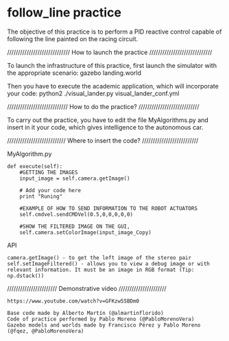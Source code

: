 
follow_line practice
======================

The objective of this practice is to perform a PID reactive control capable of following the line painted on the racing circuit.

/////////////////////////////
How to launch the practice
/////////////////////////////

To launch the infrastructure of this practice, first launch the simulator with the appropriate scenario: gazebo landing.world

Then you have to execute the academic application, which will incorporate your code: python2 ./visual_lander.py visual_lander_conf.yml

////////////////////////////
How to do the practice?
////////////////////////////

To carry out the practice, you have to edit the file MyAlgorithms.py and insert in it your code, which gives intelligence to the autonomous car.

///////////////////////////
Where to insert the code?
//////////////////////////

  MyAlgorithm.py

    def execute(self):
        #GETTING THE IMAGES
        input_image = self.camera.getImage()

        # Add your code here
        print "Runing"

        #EXAMPLE OF HOW TO SEND INFORMATION TO THE ROBOT ACTUATORS
        self.cmdvel.sendCMDVel(0.5,0,0,0,0,0)

        #SHOW THE FILTERED IMAGE ON THE GUI,
        self.camera.setColorImage(input_image_Copy)

   API

    camera.getImage() - to get the left image of the stereo pair
    self.setImageFiltered() - allows you to view a debug image or with relevant information. It must be an image in RGB format (Tip: np.dstack())

///////////////////////
Demonstrative video
//////////////////////

	https://www.youtube.com/watch?v=GFKzw55BDm0

    Base code made by Alberto Martín (@almartinflorido)
    Code of practice performed by Pablo Moreno (@PabloMorenoVera)
    Gazebo models and worlds made by Francisco Pérez y Pablo Moreno (@fqez, @PabloMorenoVera)
